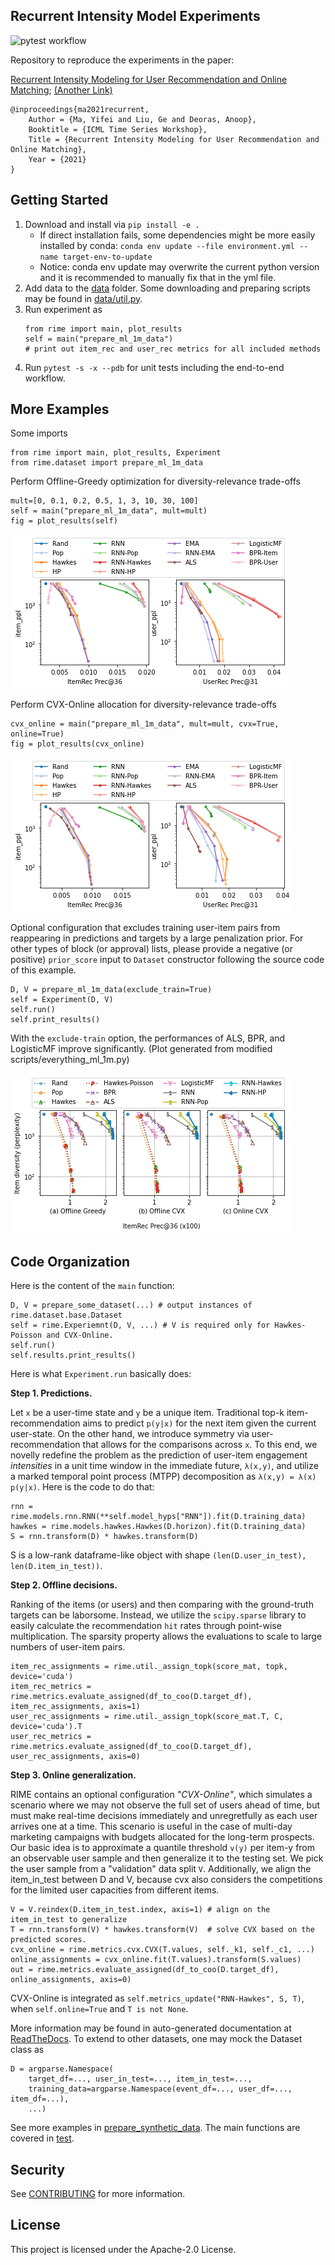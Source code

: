 ## Recurrent Intensity Model Experiments

![pytest workflow](https://github.com/awslabs/recurrent-intensity-model-experiments/actions/workflows/python-app.yml/badge.svg)

Repository to reproduce the experiments in the paper:

[Recurrent Intensity Modeling for User Recommendation and Online Matching](http://roseyu.com/time-series-workshop/submissions/2021/TSW-ICML2021_paper_47.pdf);
[(Another Link)](https://www.amazon.science/publications/recurrent-intensity-modeling-for-user-recommendation-and-online-matching)

```
@inproceedings{ma2021recurrent,
    Author = {Ma, Yifei and Liu, Ge and Deoras, Anoop},
    Booktitle = {ICML Time Series Workshop},
    Title = {Recurrent Intensity Modeling for User Recommendation and Online Matching},
    Year = {2021}
}
```

## Getting Started

1. Download and install via `pip install -e .`
    - If direct installation fails, some dependencies might be more easily installed by conda: `conda env update --file environment.yml --name target-env-to-update`
    - Notice: conda env update may overwrite the current python version and it is recommended to manually fix that in the yml file.
2. Add data to the [data](data) folder. Some downloading and preparing scripts may be found in [data/util.py](data/util.py).
3. Run experiment as
    ```
    from rime import main, plot_results
    self = main("prepare_ml_1m_data")
    # print out item_rec and user_rec metrics for all included methods
    ```
4. Run `pytest -s -x --pdb` for unit tests including the end-to-end workflow.

## More Examples

Some imports

```
from rime import main, plot_results, Experiment
from rime.dataset import prepare_ml_1m_data
```

Perform Offline-Greedy optimization for diversity-relevance trade-offs
```
mult=[0, 0.1, 0.2, 0.5, 1, 3, 10, 30, 100]
self = main("prepare_ml_1m_data", mult=mult)
fig = plot_results(self)
```
![greedy-ml-1m](figure/greedy-ml-1m.png)

Perform CVX-Online allocation for diversity-relevance trade-offs
```
cvx_online = main("prepare_ml_1m_data", mult=mult, cvx=True, online=True)
fig = plot_results(cvx_online)
```
![online-ml-1m](figure/online-ml-1m.png)

Optional configuration that excludes training user-item pairs from reappearing in predictions and targets by a large penalization prior. For other types of block (or approval) lists, please provide a negative (or positive) `prior_score` input to `Dataset` constructor following the source code of this example.
```
D, V = prepare_ml_1m_data(exclude_train=True)
self = Experiment(D, V)
self.run()
self.print_results()
```

With the `exclude-train` option, the performances of ALS, BPR, and LogisticMF improve significantly. (Plot generated from modified scripts/everything_ml_1m.py)

![exclude-train-ml-1m](figure/exclude-train-ml-1m.png)

## Code Organization

Here is the content of the `main` function:
```
D, V = prepare_some_dataset(...) # output instances of rime.dataset.base.Dataset
self = rime.Experiemnt(D, V, ...) # V is required only for Hawkes-Poisson and CVX-Online.
self.run()
self.results.print_results()
```

Here is what `Experiment.run` basically does:

**Step 1. Predictions.**

Let `x` be a user-time state and `y` be a unique item. Traditional top-k item-recommendation aims to predict `p(y|x)` for the next item given the current user-state. On the other hand, we introduce symmetry via user-recommendation that allows for the comparisons across `x`. To this end, we novelly redefine the problem as the prediction of user-item engagement *intensities* in a unit time window in the immediate future, `λ(x,y)`, and utilize a marked temporal point process (MTPP) decomposition as `λ(x,y) = λ(x) p(y|x)`. Here is the code to do that:
```
rnn = rime.models.rnn.RNN(**self.model_hyps["RNN"]).fit(D.training_data)
hawkes = rime.models.hawkes.Hawkes(D.horizon).fit(D.training_data)
S = rnn.transform(D) * hawkes.transform(D)
```
S is a low-rank dataframe-like object with shape `(len(D.user_in_test), len(D.item_in_test))`.

**Step 2. Offline decisions.**

Ranking of the items (or users) and then comparing with the ground-truth targets can be laborsome. Instead, we utilize the `scipy.sparse` library to easily calculate the recommendation `hit` rates through point-wise multiplication. The sparsity property allows the evaluations to scale to large numbers of user-item pairs.
```
item_rec_assignments = rime.util._assign_topk(score_mat, topk, device='cuda')
item_rec_metrics = rime.metrics.evaluate_assigned(df_to_coo(D.target_df), item_rec_assignments, axis=1)
user_rec_assignments = rime.util._assign_topk(score_mat.T, C, device='cuda').T
user_rec_metrics = rime.metrics.evaluate_assigned(df_to_coo(D.target_df), user_rec_assignments, axis=0)
```

**Step 3. Online generalization.**

RIME contains an optional configuration *"CVX-Online"*, which simulates a scenario where we may not observe the full set of users ahead of time, but must make real-time decisions immediately and unregretfully as each user arrives one at a time.
This scenario is useful in the case of multi-day marketing campaigns with budgets allocated for the long-term prospects.
Our basic idea is to approximate a quantile threshold `v(y)` per item-y from an observable user sample and then generalize it to the testing set.
We pick the user sample from a "validation" data split `V`.
Additionally, we align the item_in_test between D and V, because cvx also considers the competitions for the limited user capacities from different items.
```
V = V.reindex(D.item_in_test.index, axis=1) # align on the item_in_test to generalize
T = rnn.transform(V) * hawkes.transform(V)  # solve CVX based on the predicted scores.
cvx_online = rime.metrics.cvx.CVX(T.values, self._k1, self._c1, ...)
online_assignments = cvx_online.fit(T.values).transform(S.values)
out = rime.metrics.evaluate_assigned(df_to_coo(D.target_df), online_assignments, axis=0)
```

CVX-Online is integrated as `self.metrics_update("RNN-Hawkes", S, T)`,
when `self.online=True` and `T is not None`.

More information may be found in auto-generated documentation at [ReadTheDocs](https://recurrent-intensity-model-experiments.readthedocs.io/).
To extend to other datasets, one may mock the Dataset class as
```
D = argparse.Namespace(
    target_df=..., user_in_test=..., item_in_test=...,
    training_data=argparse.Namespace(event_df=..., user_df=..., item_df=...),
    ...)
```
See more examples in [prepare_synthetic_data](src/rime/dataset/__init__.py).
The main functions are covered in [test](test).


## Security

See [CONTRIBUTING](CONTRIBUTING.md#security-issue-notifications) for more information.

## License

This project is licensed under the Apache-2.0 License.

